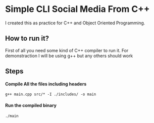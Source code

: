 # Simple CLI Social Media From C++

I created this as practice for C++ and Object Oriented Programming.

## How to run it?
First of all you need some kind of C++ compiler to run it. For demonstraction I will be using g++ but any others should work

## Steps

#### Compile All the files including headers
```
g++ main.cpp src/* -I ./includes/ -o main
```
#### Run the compiled binary
```
./main
```
